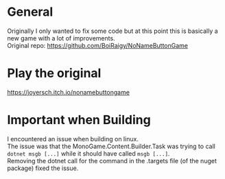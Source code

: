 # General
Originally I only wanted to fix some code but at this point this is basically a new game with a lot of improvements.  
Original repo:
https://github.com/BoiRaigy/NoNameButtonGame

# Play the original
https://joyersch.itch.io/nonamebuttongame

# Important when Building
I encountered an issue when building on linux.  
The issue was that the MonoGame.Content.Builder.Task was trying to call `dotnet msgb [...]` while it should have called `msgb [...]`.  
Removing the dotnet call for the command in the .targets file (of the nuget package) fixed the issue.